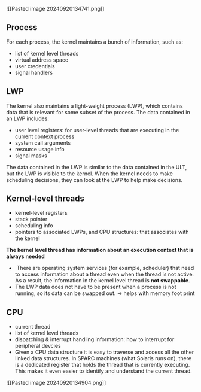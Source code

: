 ![[Pasted image 20240920134741.png]]
## Process
For each process, the kernel maintains a bunch of information, such as:

- list of kernel level threads
- virtual address space
- user credentials
- signal handlers
## LWP 
The kernel also maintains a light-weight process (LWP), which contains data that is relevant for some subset of the process. The data contained in an LWP includes: 
- user level registers: for user-level threads that are executing in the current context process
- system call arguments
- resource usage info
- signal masks
 
The data contained in the LWP is similar to the data contained in the ULT, but the LWP is visible to the kernel. When the kernel needs to make scheduling decisions, they can look at the LWP to help make decisions.

## Kernel-level threads
- kernel-level registers
- stack pointer
- scheduling info
- pointers to associated LWPs, and CPU structures: that associates with the kernel

**The kernel level thread has information about an execution context that is always needed**

-  There are operating system services (for example, scheduler) that need to access information about a thread even when the thread is not active. As a result, the information in the kernel level thread is **not swappable**.
- The LWP data does not have to be present when a process is not running, so its data can be swapped out. -> helps with memory foot print 

## CPU 
- current thread
- list of kernel level threads
- dispatching & interrupt handling information: how to interrupt for peripheral devcies
- Given a CPU data structure it is easy to traverse and access all the other linked data structures. In SPARC machines (what Solaris runs on), there is a dedicated register that holds the thread that is currently executing. This makes it even easier to identify and understand the current thread.

![[Pasted image 20240920134904.png]]

